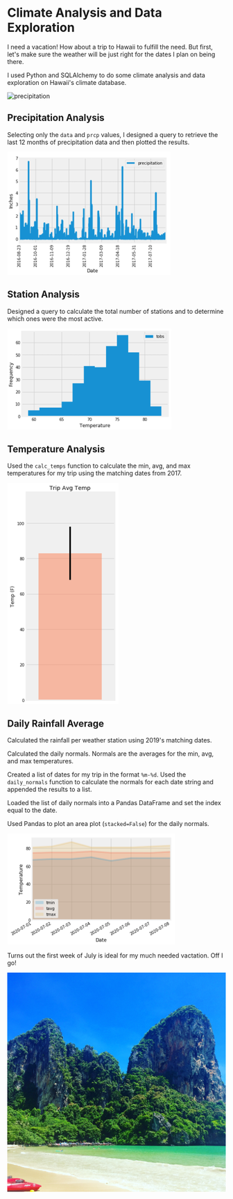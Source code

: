 # Climate Analysis and Data Exploration

I need a vacation! How about a trip to Hawaii to fulfill the need. But first, let's make sure the weather will be just right for the dates I plan on being there.

I used Python and SQLAlchemy to do some climate analysis and data exploration on Hawaii's climate database. 

![precipitation](Images/vacation2.jpg)

## Precipitation Analysis

Selecting only the `data` and `prcp` values, I designed a query to retrieve the last 12 months of precipitation data and then plotted the results.

![precipitation](Images/prcp.png)

## Station Analysis

Designed a query to calculate the total number of stations and to determine which ones were the most active.

![station-histogram](Images/stations.png)

## Temperature Analysis

Used the `calc_temps` function to calculate the min, avg, and max temperatures for my trip using the matching dates from 2017.

![temperature](Images/temps.png)

## Daily Rainfall Average

Calculated the rainfall per weather station using 2019's matching dates.

Calculated the daily normals. Normals are the averages for the min, avg, and max temperatures.

Created a list of dates for my trip in the format `%m-%d`. Used the `daily_normals` function to calculate the normals for each date string and appended the results to a list.

Loaded the list of daily normals into a Pandas DataFrame and set the index equal to the date.

Used Pandas to plot an area plot (`stacked=False`) for the daily normals.

![daily-normals](Images/rainfall.png)
  
Turns out the first week of July is ideal for my much needed vactation. Off I go!

![vacation](Images/vacation3.jpg)
